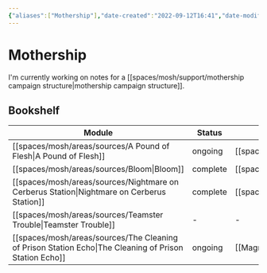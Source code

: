 ```yaml
---
{"aliases":["Mothership"],"date-created":"2022-09-12T16:41","date-modified":"2023-04-14T01:07","dg-publish":true,"linter-yaml-title-alias":"Mothership","tags":["mosh"],"title":"Mothership","permalink":"/spaces/mosh/mocs/mothership/","dgPassFrontmatter":true}
---
```



# Mothership

I'm currently working on notes for a [[spaces/mosh/support/mothership campaign structure\|mothership campaign structure]].

## Bookshelf

| Module                                                                                                    | Status   | Cluster                                   |
| --------------------------------------------------------------------------------------------------------- | -------- | ----------------------------------------- |
| [[spaces/mosh/areas/sources/A Pound of Flesh\|A Pound of Flesh]]                                       | ongoing  | [[spaces/mosh/support/Banquo\|Banquo]] |
| [[spaces/mosh/areas/sources/Bloom\|Bloom]]                                                             | complete | [[spaces/mosh/support/Banquo\|Banquo]] |
| [[spaces/mosh/areas/sources/Nightmare on Cerberus Station\|Nightmare on Cerberus Station]]             | complete | [[spaces/mosh/support/Banquo\|Banquo]] |
| [[spaces/mosh/areas/sources/Teamster Trouble\|Teamster Trouble]]                                       | \-       | \-                                        |
| [[spaces/mosh/areas/sources/The Cleaning of Prison Station Echo\|The Cleaning of Prison Station Echo]] | ongoing  | [[Magnum\|Magnum]]                        |

